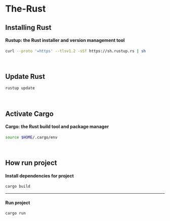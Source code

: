 The-Rust
========

Installing Rust
---------------
#### Rustup: the Rust installer and version management tool
```bash
curl --proto '=https' --tlsv1.2 -sSf https://sh.rustup.rs | sh
```

&nbsp;

Update Rust
-----------
```bash
rustup update
```

&nbsp;

Activate Cargo
--------------
#### Cargo: the Rust build tool and package manager
```bash
source $HOME/.cargo/env
```

&nbsp;

How run project
---------------
#### Install dependencies for project

```bash
cargo build
```

***

#### Run project
```bash
cargo run
```
